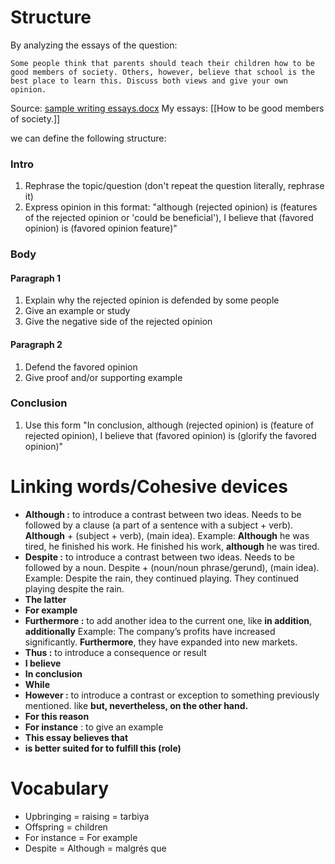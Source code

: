 # Structure
By analyzing the essays of the question: 


	Some people think that parents should teach their children how to be good members of society. Others, however, believe that school is the best place to learn this. Discuss both views and give your own opinion. 
	
Source: [sample writing essays.docx](E:\ELT\IELTS\sample-writing-essays.docx)
My essays: [[How to be good members of society.]]
	
 we can define the following structure:
### Intro
1. Rephrase the topic/question (don't repeat the question literally, rephrase it)
2. Express opinion in this format: "although (rejected opinion) is (features of the rejected opinion or 'could be beneficial'), I believe that (favored opinion) is (favored opinion feature)"
### Body
#### Paragraph 1 
1. Explain why the rejected opinion is defended by some people  
2. Give an example or study
3. Give the negative side of the rejected opinion
#### Paragraph 2
1. Defend the favored opinion
2. Give proof and/or supporting example
### Conclusion
1. Use this form "In conclusion, although (rejected opinion) is (feature of rejected opinion), I believe that (favored opinion) is (glorify the favored opinion)"

# Linking words/Cohesive devices
- **Although :** to introduce a contrast between two ideas. Needs to be followed by a clause (a part of a sentence with a subject + verb). **Although** + (subject + verb), (main idea). 
  Example: **Although** he was tired, he finished his work.
  He finished his work, **although** he was tired.
- **Despite :** to introduce a contrast between two ideas. Needs to be followed by a noun. Despite + (noun/noun phrase/gerund), (main idea).
  Example: Despite the rain, they continued playing.
  They continued playing despite the rain.
- **The latter**
- **For example**
- **Furthermore :** to add another idea to the current one, like **in addition**, **additionally** 
  Example: The company’s profits have increased significantly. **Furthermore**, they have expanded into new markets.
- **Thus :** to introduce a consequence or result
- **I believe**
- **In conclusion**
- **While**
- **However :** to introduce a contrast or exception to something previously mentioned. like **but, nevertheless, on the other hand.**
- **For this reason**
- **For instance** : to give an example
- **This essay believes that**
- **is better suited for to fulfill this (role)**
# Vocabulary
- Upbringing = raising = tarbiya
- Offspring = children 
- For instance = For example
- Despite = Although = malgrés que